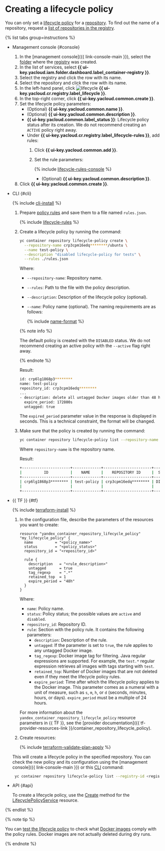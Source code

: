 # Creating a lifecycle policy

You can only set a [lifecycle policy](../../concepts/lifecycle-policy.md) for a [repository](../../concepts/repository.md). To find out the name of a repository, request a [list of repositories in the registry](../repository/repository-list.md#repository-get).

{% list tabs group=instructions %}

- Management console {#console}

   1. In the [management console]({{ link-console-main }}), select the [folder](../../../resource-manager/concepts/resources-hierarchy.md#folder) where the [registry](../../concepts/registry.md) was created.
   1. In the list of services, select **{{ ui-key.yacloud.iam.folder.dashboard.label_container-registry }}**.
   1. Select the registry and click the row with its name.
   1. Select the repository and click the row with its name.
   1. In the left-hand panel, click ![lifecycle](../../../_assets/console-icons/arrows-rotate-right.svg) **{{ ui-key.yacloud.cr.registry.label_lifecycle }}**.
   1. In the top-right corner, click **{{ ui-key.yacloud.common.create }}**.
   1. Set the lifecycle policy parameters:
      * (Optional) **{{ ui-key.yacloud.common.name }}**.
      * (Optional) **{{ ui-key.yacloud.common.description }}**.
      * **{{ ui-key.yacloud.common.label_status }}**: Lifecycle policy status after its creation. We do not recommend creating an `ACTIVE` policy right away.
      * Under **{{ ui-key.yacloud.cr.registry.label_lifecycle-rules }}**, add rules:
         1. Click **{{ ui-key.yacloud.common.add }}**.
         1. Set the rule parameters:

            {% include [lifecycle-rules-console](../../../_includes/container-registry/lifecycle-rules-console.md) %}

            * (Optional) **{{ ui-key.yacloud.common.description }}**.
   1. Click **{{ ui-key.yacloud.common.create }}**.

- CLI {#cli}

   {% include [cli-install](../../../_includes/cli-install.md) %}

   1. Prepare [policy rules](../../concepts/lifecycle-policy.md#lifecycle-rules) and save them to a file named `rules.json`.

      {% include [lifecycle-rules](../../../_includes/container-registry/lifecycle-rules.md) %}

   1. Create a lifecycle policy by running the command:

      ```bash
      yc container repository lifecycle-policy create \
        --repository-name crp3cpm16edq********/ubuntu \
        --name test-policy \
        --description "disabled lifecycle-policy for tests" \
        --rules ./rules.json
      ```

      Where:
      * `--repository-name`: Repository name.
      * `--rules`: Path to the file with the policy description.
      * `--description`: Description of the lifecycle policy (optional).
      * `--name`: Policy name (optional). The naming requirements are as follows:

         {% include [name-format](../../../_includes/name-format.md) %}

      {% note info %}

      The default policy is created with the `DISABLED` status. We do not recommend creating an active policy with the `--active` flag right away.

      {% endnote %}

      Result:

      ```bash
      id: crp6lg1868p3********
      name: test-policy
      repository_id: crp3cpm16edq********
      ...
      - description: delete all untagged Docker images older than 48 hours
        expire_period: 172800s
        untagged: true
      ```

      The `expired_period` parameter value in the response is displayed in seconds. This is a technical constraint, the format will be changed.
   1. Make sure that the policy is created by running the command:

      ```bash
      yc container repository lifecycle-policy list --repository-name crp3cpm16edq********/ubuntu
      ```

      Where `repository-name` is the repository name.

      Result:

      ```bash
      +----------------------+-------------+----------------------+----------+---------------------+-------------------------------+
      |          ID          |    NAME     |    REPOSITORY ID     |  STATUS  |       CREATED       |          DESCRIPTION          |
      +----------------------+-------------+----------------------+----------+---------------------+-------------------------------+
      | crp6lg1868p3******** | test-policy | crp3cpm16edq******** | DISABLED | 2020-05-28 15:05:58 | disabled lifecycle-policy for |
      |                      |             |                      |          |                     | tests                         |
      +----------------------+-------------+----------------------+----------+---------------------+-------------------------------+
      ```

- {{ TF }} {#tf}

   {% include [terraform-install](../../../_includes/terraform-install.md) %}

   1. In the configuration file, describe the parameters of the resources you want to create:

      ```hcl
      resource "yandex_container_repository_lifecycle_policy" "my_lifecycle_policy" {
        name          = "<policy_name>"
        status        = "<policy_status>"
        repository_id = "<repository_id>"

        rule {
          description   = "<rule_description>"
          untagged      = true
          tag_regexp    = ".*"
          retained_top  = 1
          expire_period = "48h"
        }
      }
      ```

      Where:

      * `name`: Policy name.
      * `status`: Policy status; the possible values are `active` and `disabled`.
      * `repository_id`: Repository ID.
      * `rule`: Section with the policy rule. It contains the following parameters:
         * `description`: Description of the rule.
         * `untagged`: If the parameter is set to `true`, the rule applies to any untagged Docker image.
         * `tag_regexp`: Docker image tag for filtering. Java regular expressions are supported. For example, the `test.*` regular expression retrieves all images with tags starting with `test`.
         * `retained_top`: Number of Docker images that are not deleted even if they meet the lifecycle policy rules.
         * `expire_period`: Time after which the lifecycle policy applies to the Docker image. This parameter comes as a numeral with a unit of measure, such as `s`, `m`, `h`, or `d` (seconds, minutes, hours, or days). `expire_period` must be a multiple of 24 hours.

      For more information about the `yandex_container_repository_lifecycle_policy` resource parameters in {{ TF }}, see the [provider documentation]({{ tf-provider-resources-link }}/container_repository_lifecycle_policy).

   1. Create resources:

      {% include [terraform-validate-plan-apply](../../../_tutorials/_tutorials_includes/terraform-validate-plan-apply.md) %}

   This will create a lifecycle policy in the specified repository. You can check the new policy and its configuration using the [management console]({{ link-console-main }}) or this [CLI](../../../cli/quickstart.md) command:

   ```bash
    yc container repository lifecycle-policy list --registry-id <registry_ID>
   ```

- API {#api}

   To create a lifecycle policy, use the [Create](../../api-ref/grpc/lifecycle_policy_service.md#Create) method for the [LifecyclePolicyService](../../api-ref/grpc/lifecycle_policy_service.md) resource.

{% endlist %}

{% note tip %}

You can [test the lifecycle policy](lifecycle-policy-dry-run.md) to check what [Docker images](../../concepts/docker-image.md) comply with the policy rules. Docker images are not actually deleted during dry runs.

{% endnote %}